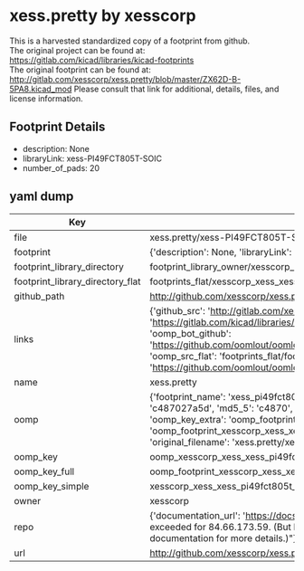 # xess.pretty by xesscorp  
This is a harvested standardized copy of a footprint from github.  
The original project can be found at:  
https://gitlab.com/kicad/libraries/kicad-footprints  
The original footprint can be found at:
http://gitlab.com/xesscorp/xess.pretty/blob/master/ZX62D-B-5PA8.kicad_mod
Please consult that link for additional, details, files, and license information.  
## Footprint Details
* description: None  
* libraryLink: xess-PI49FCT805T-SOIC  
* number_of_pads: 20  
## yaml dump  
| Key | Value |  
| --- | --- |  
| file | xess.pretty/xess-PI49FCT805T-SOIC.kicad_mod |  
| footprint | {'description': None, 'libraryLink': 'xess-PI49FCT805T-SOIC', 'number_of_pads': 20} |  
| footprint_library_directory | footprint_library_owner/xesscorp_xess.pretty |  
| footprint_library_directory_flat | footprints_flat/xesscorp_xess_xess_pi49fct805t_soic/working |  
| github_path | http://github.com/xesscorp/xess.pretty/blob/master/xess-PI49FCT805T-SOIC.kicad_mod |  
| links | {'github_src': 'http://gitlab.com/xesscorp/xess.pretty/blob/master/ZX62D-B-5PA8.kicad_mod', 'github_src_repo': 'https://gitlab.com/kicad/libraries/kicad-footprints', 'oomp_bot': 'footprints/xesscorp_xess_xess_pi49fct805t_soic/working', 'oomp_bot_github': 'https://github.com/oomlout/oomlout_oomp_footprint_bot/tree/main/footprints/xesscorp_xess_xess_pi49fct805t_soic/working', 'oomp_src_flat': 'footprints_flat/footprints_flat/xesscorp_xess_xess_pi49fct805t_soic/working', 'oomp_src_flat_github': 'https://github.com/oomlout/oomlout_oomp_footprint_src/tree/main/footprints_flat/xesscorp_xess_xess_pi49fct805t_soic/working'} |  
| name | xess.pretty |  
| oomp | {'footprint_name': 'xess_pi49fct805t_soic', 'library_name': 'xess', 'md5': 'c487027a5d95a3e8ca050e0ff9b4de83', 'md5_10': 'c487027a5d', 'md5_5': 'c4870', 'md5_6': 'c48702', 'oomp_key': 'oomp_xesscorp_xess_xess_pi49fct805t_soic', 'oomp_key_extra': 'oomp_footprint_xesscorp_xess_xess_pi49fct805t_soic', 'oomp_key_full': 'oomp_footprint_xesscorp_xess_xess_pi49fct805t_soic_c48702', 'oomp_key_simple': 'xesscorp_xess_xess_pi49fct805t_soic', 'original_filename': 'xess.pretty/xess-PI49FCT805T-SOIC.kicad_mod', 'owner_name': 'xesscorp'} |  
| oomp_key | oomp_xesscorp_xess_xess_pi49fct805t_soic |  
| oomp_key_full | oomp_footprint_xesscorp_xess_xess_pi49fct805t_soic |  
| oomp_key_simple | xesscorp_xess_xess_pi49fct805t_soic |  
| owner | xesscorp |  
| repo | {'documentation_url': 'https://docs.github.com/rest/overview/resources-in-the-rest-api#rate-limiting', 'message': "API rate limit exceeded for 84.66.173.59. (But here's the good news: Authenticated requests get a higher rate limit. Check out the documentation for more details.)"} |  
| url | http://github.com/xesscorp/xess.pretty |  

